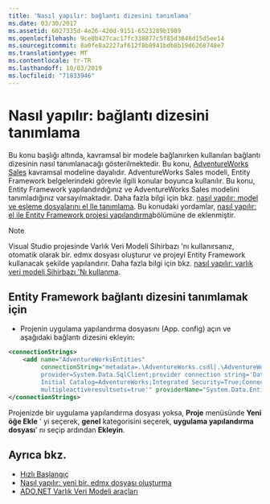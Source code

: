 ```yaml
---
title: 'Nasıl yapılır: bağlantı dizesini tanımlama'
ms.date: 03/30/2017
ms.assetid: 6027335d-4e26-420d-9151-6523289b1989
ms.openlocfilehash: 9ce0b427cac17fc338877c5f85d3648d15d5ee14
ms.sourcegitcommit: 8a0fe8a2227af612f8b8941bdb8b19d6268748e7
ms.translationtype: MT
ms.contentlocale: tr-TR
ms.lasthandoff: 10/03/2019
ms.locfileid: "71833946"
---
```

# <a name="how-to-define-the-connection-string"></a>Nasıl yapılır: bağlantı dizesini tanımlama

Bu konu başlığı altında, kavramsal bir modele bağlanırken kullanılan bağlantı dizesinin nasıl tanımlanacağı gösterilmektedir. Bu konu, [AdventureWorks Sales](https://docs.microsoft.com/previous-versions/dotnet/netframework-4.0/bb387147(v=vs.100)) kavramsal modeline dayalıdır. AdventureWorks Sales modeli, Entity Framework belgelerindeki görevle ilgili konular boyunca kullanılır. Bu konu, Entity Framework yapılandırdığınız ve AdventureWorks Sales modelini tanımladığınız varsayılmaktadır. Daha fazla bilgi için bkz. [nasıl yapılır: model ve eşleme dosyalarını el Ile tanımlama](https://docs.microsoft.com/previous-versions/dotnet/netframework-4.0/bb399785(v=vs.100)). Bu konudaki yordamlar, [nasıl yapılır: el ile Entity Framework projesi yapılandırma](https://docs.microsoft.com/previous-versions/dotnet/netframework-4.0/bb738546(v=vs.100))bölümüne de eklenmiştir.

> [!NOTE]
> Visual Studio projesinde Varlık Veri Modeli Sihirbazı 'nı kullanırsanız, otomatik olarak bir. edmx dosyası oluşturur ve projeyi Entity Framework kullanacak şekilde yapılandırır. Daha fazla bilgi için bkz. [nasıl yapılır: varlık veri modeli Sihirbazı 'Nı kullanma](https://docs.microsoft.com/previous-versions/dotnet/netframework-4.0/bb738677(v=vs.100)).

## <a name="to-define-the-entity-framework-connection-string"></a>Entity Framework bağlantı dizesini tanımlamak için

- Projenin uygulama yapılandırma dosyasını (App. config) açın ve aşağıdaki bağlantı dizesini ekleyin:

```xml
<connectionStrings>
    <add name="AdventureWorksEntities" 
         connectionString="metadata=.\AdventureWorks.csdl|.\AdventureWorks.ssdl|.\AdventureWorks.msl;
         provider=System.Data.SqlClient;provider connection string='Data Source=localhost;
         Initial Catalog=AdventureWorks;Integrated Security=True;Connection Timeout=60;
         multipleactiveresultsets=true'" providerName="System.Data.EntityClient" />
</connectionStrings>
```

Projenizde bir uygulama yapılandırma dosyası yoksa, **Proje** menüsünde **Yeni öğe Ekle** ' yi seçerek, **genel** kategorisini seçerek, **uygulama yapılandırma dosyası**' nı seçip ardından **Ekleyin**.

## <a name="see-also"></a>Ayrıca bkz.

- [Hızlı Başlangıç](https://docs.microsoft.com/previous-versions/dotnet/netframework-4.0/bb399182(v=vs.100))
- [Nasıl yapılır: yeni bir. edmx dosyası oluşturma](https://docs.microsoft.com/previous-versions/dotnet/netframework-4.0/cc716703(v=vs.100))
- [ADO.NET Varlık Veri Modeli araçları](https://docs.microsoft.com/previous-versions/dotnet/netframework-4.0/bb399249(v=vs.100))
